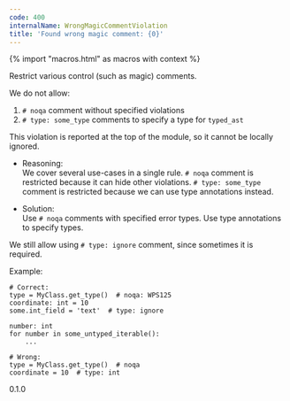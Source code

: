 ```yaml
---
code: 400
internalName: WrongMagicCommentViolation
title: 'Found wrong magic comment: {0}'
---
```


{% import "macros.html" as macros with context %}

Restrict various control (such as magic) comments.

We do not allow:

1.  `# noqa` comment without specified violations
2.  `# type: some_type` comments to specify a type for `typed_ast`

This violation is reported at the top of the module, so it cannot be
locally ignored.

  - Reasoning:  
    We cover several use-cases in a single rule. `# noqa` comment is
    restricted because it can hide other violations. `# type: some_type`
    comment is restricted because we can use type annotations instead.

  - Solution:  
    Use `# noqa` comments with specified error types. Use type
    annotations to specify types.

We still allow using `# type: ignore` comment, since sometimes it is
required.

Example:

    # Correct:
    type = MyClass.get_type()  # noqa: WPS125
    coordinate: int = 10
    some.int_field = 'text'  # type: ignore
    
    number: int
    for number in some_untyped_iterable():
        ...
    
    # Wrong:
    type = MyClass.get_type()  # noqa
    coordinate = 10  # type: int

<div class="versionadded">

0.1.0

</div>